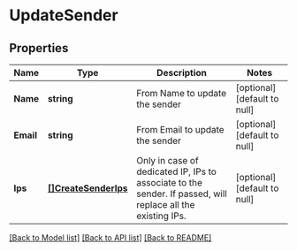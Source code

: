 # UpdateSender

## Properties
Name | Type | Description | Notes
------------ | ------------- | ------------- | -------------
**Name** | **string** | From Name to update the sender | [optional] [default to null]
**Email** | **string** | From Email to update the sender | [optional] [default to null]
**Ips** | [**[]CreateSenderIps**](CreateSenderIps.md) | Only in case of dedicated IP, IPs to associate to the sender. If passed, will replace all the existing IPs. | [optional] [default to null]

[[Back to Model list]](../README.md#documentation-for-models) [[Back to API list]](../README.md#documentation-for-api-endpoints) [[Back to README]](../README.md)

